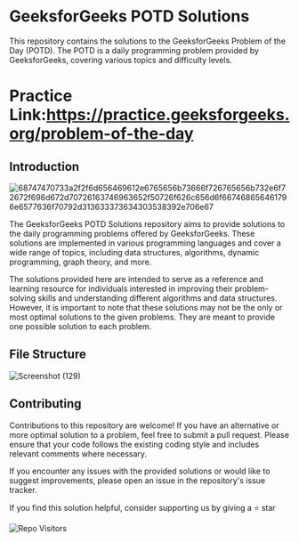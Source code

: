 # GeeksforGeeks POTD Solutions

This repository contains the solutions to the GeeksforGeeks Problem of the Day (POTD). The POTD is a daily programming problem provided by GeeksforGeeks, covering various topics and difficulty levels.

# Practice Link:https://practice.geeksforgeeks.org/problem-of-the-day

## Introduction

![68747470733a2f2f6d656469612e6765656b73666f726765656b732e6f72672f696d672d70726163746963652f50726f626c656d6f667468656461796e6577636f70792d313633373634303538392e706e67](https://github.com/thakurdiwakar/GFG-POTD/assets/76618190/d5a54f9f-6873-4032-b0eb-4f84f4be1657)


The GeeksforGeeks POTD Solutions repository aims to provide solutions to the daily programming problems offered by GeeksforGeeks. These solutions are implemented in various programming languages and cover a wide range of topics, including data structures, algorithms, dynamic programming, graph theory, and more.

The solutions provided here are intended to serve as a reference and learning resource for individuals interested in improving their problem-solving skills and understanding different algorithms and data structures. However, it is important to note that these solutions may not be the only or most optimal solutions to the given problems. They are meant to provide one possible solution to each problem.

## File Structure

![Screenshot (129)](https://github.com/thakurdiwakar/GFG-POTD/assets/76618190/a4d30a28-54a1-4bec-8cbd-1f9d79b3b594)









## Contributing

Contributions to this repository are welcome! If you have an alternative or more optimal solution to a problem, feel free to submit a pull request. Please ensure that your code follows the existing coding style and includes relevant comments where necessary.

If you encounter any issues with the provided solutions or would like to suggest improvements, please open an issue in the repository's issue tracker.


If you find this solution helpful, consider supporting us by giving a ⭐ star

![Repo Visitors](https://komarev.com/ghpvc/?username=GFG-POTD&color=red)
